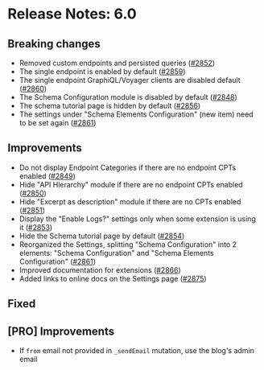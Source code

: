 # Release Notes: 6.0

## Breaking changes

- Removed custom endpoints and persisted queries ([#2852](https://github.com/GatoGraphQL/GatoGraphQL/pull/2852))
- The single endpoint is enabled by default ([#2859](https://github.com/GatoGraphQL/GatoGraphQL/pull/2859))
- The single endpoint GraphiQL/Voyager clients are disabled default ([#2860](https://github.com/GatoGraphQL/GatoGraphQL/pull/2860))
- The Schema Configuration module is disabled by default ([#2848](https://github.com/GatoGraphQL/GatoGraphQL/pull/2848))
- The schema tutorial page is hidden by default ([#2856](https://github.com/GatoGraphQL/GatoGraphQL/pull/2856))
- The settings under "Schema Elements Configuration" (new item) need to be set again ([#2861](https://github.com/GatoGraphQL/GatoGraphQL/pull/2861))

## Improvements

- Do not display Endpoint Categories if there are no endpoint CPTs enabled ([#2849](https://github.com/GatoGraphQL/GatoGraphQL/pull/2849))
- Hide "API Hierarchy" module if there are no endpoint CPTs enabled ([#2850](https://github.com/GatoGraphQL/GatoGraphQL/pull/2850))
- Hide "Excerpt as description" module if there are no CPTs enabled ([#2851](https://github.com/GatoGraphQL/GatoGraphQL/pull/2851))
- Display the "Enable Logs?" settings only when some extension is using it ([#2853](https://github.com/GatoGraphQL/GatoGraphQL/pull/2853))
- Hide the Schema tutorial page by default ([#2854](https://github.com/GatoGraphQL/GatoGraphQL/pull/2854))
- Reorganized the Settings, splitting "Schema Configuration" into 2 elements: "Schema Configuration" and  "Schema Elements Configuration" ([#2861](https://github.com/GatoGraphQL/GatoGraphQL/pull/2861))
- Improved documentation for extensions ([#2866](https://github.com/GatoGraphQL/GatoGraphQL/pull/2866))
- Added links to online docs on the Settings page ([#2875](https://github.com/GatoGraphQL/GatoGraphQL/pull/2875))

## Fixed

## [PRO] Improvements

- If `from` email not provided in `_sendEmail` mutation, use the blog's admin email
